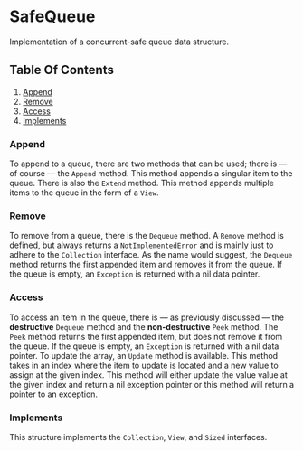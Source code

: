 # SafeQueue

Implementation of a concurrent-safe queue data structure.

## Table Of Contents
1. [Append](#append)
2. [Remove](#remove)
3. [Access](#access)
4. [Implements](#implements)

### Append
To append to a queue, there are two methods that can be used; there is &mdash; of course &mdash; the `Append` method. This method appends a singular item to the queue. There is also the `Extend` method. This method appends multiple items to the queue in the form of a `View`.

### Remove
To remove from a queue, there is the `Dequeue` method. A `Remove` method is defined, but always returns a `NotImplementedError` and is mainly just to adhere to the `Collection` interface. As the name would suggest, the `Dequeue` method returns the first appended item and removes it from the queue. If the queue is empty, an `Exception` is returned with a nil data pointer.

### Access
To access an item in the queue, there is &mdash; as previously discussed &mdash; the **destructive** `Dequeue` method and the **non-destructive** `Peek` method. The `Peek` method returns the first appended item, but does not remove it from the queue. If the queue is empty, an `Exception` is returned with a nil data pointer. To update the array, an `Update` method is available. This method takes in an index where the item to update is located and a new value to assign at the given index. This method will either update the value value at the given index and return a nil exception pointer or this method will return a pointer to an exception.

### Implements
This structure implements the `Collection`, `View`, and `Sized` interfaces.